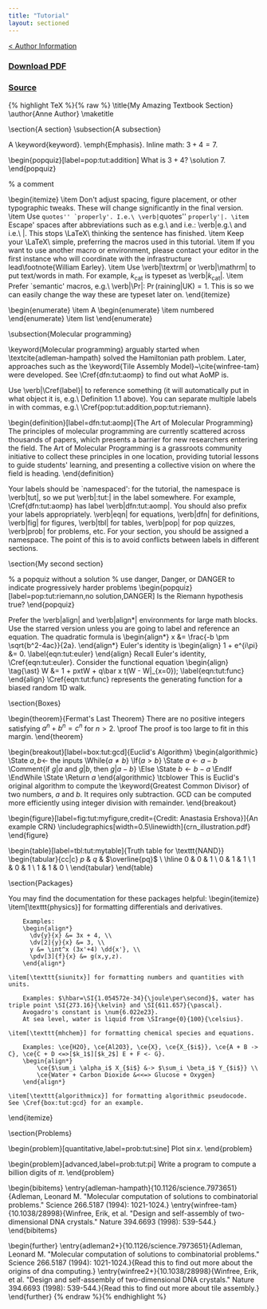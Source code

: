 ```yaml
---
title: "Tutorial"
layout: sectioned
---
```


[< Author Information](..)

### [Download PDF](tutorial.pdf)

### [Source](tutorial.tex)

{% highlight TeX %}{% raw %}
\title{My Amazing Textbook Section}
\author{Anne Author}
\maketitle

\section{A section}
\subsection{A subsection}

A \keyword{keyword}.
\emph{Emphasis}.
Inline math: $3 + 4 = 7$.

\begin{popquiz}[label=pop:tut:addition]
  What is $3+4$?
\solution
  $7$.
\end{popquiz}

% a comment

\begin{itemize}
    \item Don't adjust spacing, figure placement, or other typographic tweaks.
          These will change significantly in the final version.
    \item Use ``quotes'' `properly'. I.e.\ \verb|``quotes'' `properly'|.
    \item `Escape' spaces after abbreviations such as e.g.\ and i.e.: \verb|e.g.\ and i.e.\ |.
          This stops \LaTeX\ thinking the sentence has finished.
    \item Keep your \LaTeX\ simple, preferring the macros used in this tutorial.
    \item If you want to use another macro or environment, please contact your editor in the first instance who will coordinate with the infrastructure lead\footnote{William Earley}.
    \item Use \verb|\textrm| or \verb|\mathrm| to put text/words in math.
          For example, $k_{\textrm{cat}}$ is typeset as \verb|$k_{\textrm{cat}}$|.
    \item Prefer `semantic' macros, e.g.\ \verb|\Pr|: $\Pr(\textrm{raining} | \textrm{UK}) = 1$.
          This is so we can easily change the way these are typeset later on.
\end{itemize}

\begin{enumerate}
    \item A
    \begin{enumerate}
        \item numbered
    \end{enumerate}
    \item list
\end{enumerate}

\subsection{Molecular programming}

\keyword{Molecular programming} arguably started when \textcite{adleman-hampath} solved the Hamiltonian path problem.
Later, approaches such as the \keyword{Tile Assembly Model}~\cite{winfree-tam} were developed.
See \Cref{dfn:tut:aomp} to find out what AoMP is.

Use \verb|\Cref{label}| to reference something (it will automatically put in what object it is, e.g.\ Definition 1.1 above).
You can separate multiple labels in with commas, e.g.\ \Cref{pop:tut:addition,pop:tut:riemann}.

\begin{definition}[label=dfn:tut:aomp]{The Art of Molecular Programming}
The principles of molecular programming are currently scattered across thousands of papers, which presents a barrier for new researchers entering the field.
The Art of Molecular Programming is a grassroots community initiative to collect these principles in one location, providing tutorial lessons to guide students' learning, and presenting a collective vision on where the field is heading.
\end{definition}

Your labels should be `namespaced': for the tutorial, the namespace is \verb|tut|, so we put \verb|:tut:| in the label somewhere.
For example, \Cref{dfn:tut:aomp} has label \verb|dfn:tut:aomp|.
You should also prefix your labels appropriately.
\verb|eqn| for equations, \verb|dfn| for definitions, \verb|fig| for figures, \verb|tbl| for tables, \verb|pop| for pop quizzes, \verb|prob| for problems, etc.
For your section, you should be assigned a namespace.
The point of this is to avoid conflicts between labels in different sections.

\section{My second section}

% a popquiz without a solution
% use danger, Danger, or DANGER to indicate progressively harder problems
\begin{popquiz}[label=pop:tut:riemann,no solution,DANGER]
  Is the Riemann hypothesis true?
\end{popquiz}

Prefer the \verb|align| and \verb|align*| environments for large math blocks.
Use the starred version unless you are going to label and reference an equation.
The quadratic formula is
\begin{align*}
    x &= \frac{-b \pm \sqrt{b^2-4ac}}{2a}.
\end{align*}
Euler's identity is
\begin{align}
    1 + e^{i\pi} &= 0.
    \label{eqn:tut:euler}
\end{align}
Recall Euler's identity, \Cref{eqn:tut:euler}.
Consider the functional equation
\begin{align}
    \tag{\ast}
    W &= 1 + pxtW + q\bar x t(W - W|_{x=0});
    \label{eqn:tut:func}
\end{align}
\Cref{eqn:tut:func} represents the generating function for a biased random 1D walk.

\section{Boxes}

\begin{theorem}{Fermat's Last Theorem}
  There are no positive integers satisfying $a^n + b^n = c^n$ for $n>2$.
\proof
  The proof is too large to fit in this margin.
\end{theorem}

\begin{breakout}[label=box:tut:gcd]{Euclid's Algorithm}
  \begin{algorithmic}
    \State $a,b \gets$ the inputs
    \While{$a \ne b$}
      \If{$a > b$}
        \State $a \gets a - b$ \Comment{if $g|a$ and $g|b$, then $g|a-b$}
      \Else
        \State $b \gets b - a$
      \EndIf
    \EndWhile
    \State \Return $a$
  \end{algorithmic}
\tcblower
  This is Euclid's original algorithm to compute the \keyword{Greatest Common Divisor} of two numbers, $a$ and $b$.
  It requires only subtraction.
  GCD can be computed more efficiently using integer division with remainder.
\end{breakout}

\begin{figure}[label=fig:tut:myfigure,credit={Credit: Anastasia Ershova}]{An example CRN}
  \includegraphics[width=0.5\linewidth]{crn_illustration.pdf}
\end{figure}

\begin{table}[label=tbl:tut:mytable]{Truth table for \texttt{NAND}}
  \begin{tabular}{cc|c}
    $p$ & $q$ & $\overline{pq}$ \\ \hline
    0 & 0 & 1 \\
    0 & 1 & 1 \\
    1 & 0 & 1 \\
    1 & 1 & 0 \\
  \end{tabular}
\end{table}

\section{Packages}

You may find the documentation for these packages helpful:
\begin{itemize}
    \item[\texttt{physics}] for formatting differentials and derivatives.
    
        Examples:
        \begin{align*}
          \dv{y}{x} &= 3x + 4, \\
          \dv[2]{y}{x} &= 3, \\
          y &= \int^x (3x'+4) \dd{x'}, \\
          \pdv[3]{f}{x} &= g(x,y,z).
        \end{align*}

    \item[\texttt{siunitx}] for formatting numbers and quantities with units.
    
        Examples: $\hbar=\SI{1.054572e-34}{\joule\per\second}$, water has triple point \SI{273.16}{\kelvin} and \SI{611.657}{\pascal}.
        Avogadro's constant is \num{6.022e23}.
        At sea level, water is liquid from \SIrange{0}{100}{\celsius}.
    
    \item[\texttt{mhchem}] for formatting chemical species and equations.
    
        Examples: \ce{H2O}, \ce{Al2O3}, \ce{X}, \ce{X_{$i$}}, \ce{A + B -> C}, \ce{C + D <=>[$k_1$][$k_2$] E + F <- G}.
        \begin{align*}
            \ce{$\sum_i \alpha_i$ X_{$i$} &-> $\sum_i \beta_i$ Y_{$i$}} \\
            \ce{Water + Carbon Dioxide &<<=> Glucose + Oxygen}
        \end{align*}
        
    \item[\texttt{algorithmicx}] for formatting algorithmic pseudocode. See \Cref{box:tut:gcd} for an example.
\end{itemize}


\section{Problems}

\begin{problem}[quantitative,label=prob:tut:sine]
  Plot $\sin x$.
\end{problem}

\begin{problem}[advanced,label=prob:tut:pi]
  Write a program to compute a billion digits of $\pi$.
\end{problem}

\begin{bibitems}
  \entry{adleman-hampath}{10.1126/science.7973651}{Adleman, Leonard M. "Molecular computation of solutions to combinatorial problems." Science 266.5187 (1994): 1021-1024.}
  \entry{winfree-tam}{10.1038/28998}{Winfree, Erik, et al. "Design and self-assembly of two-dimensional DNA crystals." Nature 394.6693 (1998): 539-544.}
\end{bibitems}

\begin{further}
  \entry{adleman2+}{10.1126/science.7973651}{Adleman, Leonard M. "Molecular computation of solutions to combinatorial problems." Science 266.5187 (1994): 1021-1024.}{Read this to find out more about the origins of dna computing.}
  \entry{winfree2+}{10.1038/28998}{Winfree, Erik, et al. "Design and self-assembly of two-dimensional DNA crystals." Nature 394.6693 (1998): 539-544.}{Read this to find out more about tile assembly.}
\end{further}
{% endraw %}{% endhighlight %}